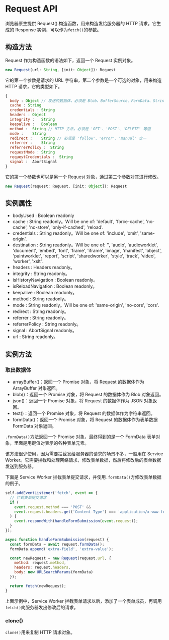 # Request API

浏览器原生提供 Request() 构造函数，用来构造发给服务器的 HTTP 请求。它生成的 Response 实例，可以作为`fetch()`的参数。

## 构造方法

Request 作为构造函数的语法如下，返回一个 Request 实例对象。

```javascript
new Request(url: String, [init: Object]): Request
```

它的第一个参数是请求的 URL 字符串，第二个参数是一个可选的对象，用来构造 HTTP 请求，它的类型如下。

```javascript
{
  body : Object	// 发送的数据体，必须是 Blob、BufferSource、FormData、String、URLSearchParams 类型之一
  cache : String
  credentials :	String
  headers :	Object
  integrity :	String
  keepalive :	Boolean
  method :	String // HTTP 方法，必须是 'GET'、'POST'、'DELETE' 等值
  mode :	String
  redirect :	String // 必须是 'follow'、'error'、'manual' 之一
  referrer :	String
  referrerPolicy :	String
  requestMode :	String
  requestCredentials :	String
  signal :	AbortSignal
}
```

它的第一个参数也可以是另一个 Request 对象，通过第二个参数对其进行修改。

```javascript
new Request(request: Request, [init: Object]): Request
```

## 实例属性

- bodyUsed : Boolean  readonly
- cache : String  readonly。Will be one of: 'default', 'force-cache', 'no-cache', 'no-store', 'only-if-cached', 'reload'.
- credentials : String  readonly。Will be one of: 'include', 'omit', 'same-origin'.
- destination : String  readonly。Will be one of: '', 'audio', 'audioworklet', 'document', 'embed', 'font', 'frame', 'iframe', 'image', 'manifest', 'object', 'paintworklet', 'report', 'script', 'sharedworker', 'style', 'track', 'video', 'worker', 'xslt'.
- headers : Headers  readonly。
- integrity : String  readonly。
- isHistoryNavigation : Boolean  readonly。
- isReloadNavigation : Boolean  readonly。
- keepalive : Boolean  readonly。
- method : String  readonly。
- mode : String  readonly。Will be one of: 'same-origin', 'no-cors', 'cors'.
- redirect : String  readonly。
- referrer : String  readonly。
- referrerPolicy : String  readonly。
- signal : AbortSignal  readonly。
- url : String  readonly。

## 实例方法

### 取出数据体

- arrayBuffer()：返回一个 Promise 对象，将 Request 的数据体作为 ArrayBuffer 对象返回。
- blob()：返回一个 Promise 对象，将 Request 的数据体作为 Blob 对象返回。
- json()：返回一个 Promise 对象，将 Request 的数据体作为 JSON 对象返回。
- text()：返回一个 Promise 对象，将 Request 的数据体作为字符串返回。
- formData()：返回一个 Promise 对象，将 Request 的数据体作为表单数据 FormData 对象返回。

`.formData()`方法返回一个 Promise 对象，最终得到的是一个 FormData 表单对象，里面是用键值对表示的各种表单元素。

该方法很少使用，因为需要拦截发给服务器的请求的场景不多，一般用在 Service Worker。它需要拦截和处理网络请求，修改表单数据，然后将修改后的表单数据发送到服务器。

下面是 Service Worker 拦截表单提交请求，并使用`.formData()`方修改表单数据的例子。

```javascript
self.addEventListener('fetch', event => {
  // 拦截表单提交请求
  if (
    event.request.method === 'POST' &&
    event.request.headers.get('Content-Type') === 'application/x-www-form-urlencoded'
  ) {
    event.respondWith(handleFormSubmission(event.request));
  }
});

async function handleFormSubmission(request) {
  const formData = await request.formData();
  formData.append('extra-field', 'extra-value');

  const newRequest = new Request(request.url, {
    method: request.method,
    headers: request.headers,
    body: new URLSearchParams(formData)
  });

  return fetch(newRequest);
}
```

上面示例中，Service Worker 拦截表单请求以后，添加了一个表单成员，再调用`fetch()`向服务器发出修改后的请求。

### clone()

`clone()`用来复制 HTTP 请求对象。

